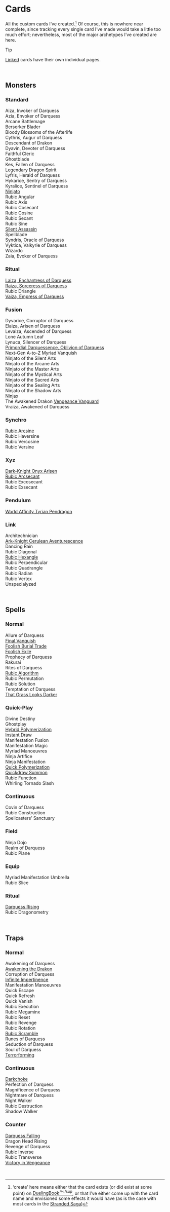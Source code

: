 # Cards

All the custom cards I’ve created.[^create] Of course, this is nowhere near complete, since tracking every single card I’ve made would take a little too much effort; nevertheless, most of the major archetypes I’ve created are here.

[^create]: ‘create’ here means either that the card exists (or did exist at some point) on [DuelingBook<sup>↗</sup](https://duelingbook.com), or that I’ve either come up with the card name and envisioned some effects it would have (as is the case with most cards in the [Stranded Saga](../lore/Stranded%20Saga/))

> [!Tip]
> [Linked]() cards have their own individual pages.


<br>


## Monsters

### Standard
Aiza, Invoker of Darquess  
Azia, Envoker of Darquess  
Arcane Battlemage  
Berserker Blader  
Bloody Blossoms of the Afterlife  
Cythris, Augur of Darquess  
Descendant of Drakon  
Dyavin, Devoter of Darquess  
Faithful Cleric  
Ghostblade  
Kes, Fallen of Darquess  
Legendary Dragon Spirit  
Lyfris, Herald of Darquess  
Hykarice, Sentry of Darquess  
Kyralice, Sentinel of Darquess  
[Ninjato](monsters/standard/Ninjato.md)  
Rubic Angular  
Rubic Axis  
Rubic Cosecant  
Rubic Cosine  
Rubic Secant  
Rubic Sine  
[Silent Assassin](monsters/standard/Silent%20Assassin.md)  
Spellblade  
Syndris, Oracle of Darquess  
Vyktica, Valkyrie of Darquess  
Wizardo  
Zaia, Evoker of Darquess  

### Ritual
[Laiza, Enchantress of Darquess](monsters/ritual/Laiza.md)  
[Raiza, Sorceress of Darquess](monsters/ritual/Raiza.md)  
Rubic Driangle  
[Vaiza, Empress of Darquess](monsters/ritual/Vaiza.md)  

### Fusion
Dyvarice, Corruptor of Darquess  
Elaiza, Arisen of Darquess  
Levaiza, Ascended of Darquess  
Lone Autumn Leaf  
Lynuca, Silencer of Darquess  
[Primordial Darquessence, Oblivion of Darquess](monsters/fusion/Primordial%20Darquessence.md)  
Next-Gen A-to-Z Myriad Vanquish  
Ninjato of the Silent Arts  
Ninjato of the Arcane Arts  
Ninjato of the Master Arts  
Ninjato of the Mystical Arts  
Ninjato of the Sacred Arts  
Ninjato of the Sealing Arts  
Ninjato of the Shadow Arts  
Ninjax  
The Awakened Drakon
[Vengeance Vanguard](monsters/fusion/Vengeance%20Vanguard.md)  
Vraiza, Awakened of Darquess  

### Synchro
[Rubic Arcsine](monsters/synchro/Rubic%20Arcsine.md)  
Rubic Haversine  
Rubic Vercosine  
Rubic Versine  

### Xyz
[Dark-Knight Onyx Arisen](monsters/xyz/Dark-Knight%20Onyx%20Arisen.md)  
[Rubic Arcsecant](monsters/xyz/Rubic%20Arcsecant.md)  
Rubic Excosecant  
Rubic Exsecant  

### Pendulum
[World Affinity Tyrian Pendragon](monsters/ritual/World%20Affinity%20Tyrian%20Pendragon.md)  

### Link
Architechnician  
[Ark-Knight Cerulean Aventurescence](monsters/link/Ark-Knight%20Cerulean%20Aventurescence.md)  
Dancing Rain  
Rubic Diagonal  
[Rubic Hexangle](monsters/link/Rubic%20Hexangle.md)  
Rubic Perpendicular  
Rubic Quadrangle  
Rubic Radian  
Rubic Vertex  
Unspecialyzed  


<br>


## Spells

### Normal
Allure of Darquess  
[Final Vanquish](spells/Final%20Vanquish.md)  
[Foolish Burial Trade](spells/Foolish%20Burial%20Trade.md)  
[Foolish Exile](spells/Foolish%20Exile.md)  
Prophecy of Darquess  
Rakurai  
Rites of Darquess  
[Rubic Algorithm](spells/Rubic%20Algorithm.md)  
Rubic Permutation  
Rubic Solution  
Temptation of Darquess  
[That Grass Looks Darker](spells/That%20Grass%20Looks%20Darker.md)  

### Quick-Play
Divine Destiny  
Ghostplay  
[Hybrid Polymerization](spells/Hybrid%20Polymerization.md)  
[Instant Draw](spells/Instant%20Draw.md)  
Manifestation Fusion  
Manifestation Magic  
Myriad Manoeuvres  
Ninja Artifice  
Ninja Manifestation  
[Quick Polymerization](spells/Quick%20Polymerization.md)  
[Quickdraw Summon](spells/Quickdraw%20Summon.md)  
Rubic Function  
Whirling Tornado Slash  

### Continuous
Covin of Darquess  
Rubic Construction  
Spellcasters’ Sanctuary  

### Field
Ninja Dojo  
Realm of Darquess  
Rubic Plane  

### Equip
Myriad Manifestation Umbrella  
Rubic Slice  

### Ritual
[Darquess Rising](spells/Darquess%20Rising.md)  
Rubic Dragonometry  


<br>


## Traps

### Normal
Awakening of Darquess  
[Awakening the Drakon](traps/Awakening%20the%20Drakon.md)  
Corruption of Darquess  
[Infinite Impertinence](traps/Infinite%20Impertinence.md)  
Manifestation Manoeuvres  
Quick Escape  
Quick Refresh  
Quick Vanish  
Rubic Execution  
Rubic Megaminx  
Rubic Reset  
Rubic Revenge  
Rubic Rotation  
[Rubic Scramble](traps/Rubic%20Scramble.md)  
Runes of Darquess  
Seduction of Darquess  
Soul of Darquess  
[Terrorforming](traps/Terrorforming.md)  

### Continuous
[Darkchoke](traps/Darkchoke.md)  
Perfection of Darquess  
Magnificence of Darquess  
Nightmare of Darquess  
Night Walker  
Rubic Destruction  
Shadow Walker  

### Counter
[Darquess Falling](traps/Darquess%20Falling.md)  
Dragon Head Rising  
Revenge of Darquess  
Rubic Inverse  
Rubic Transverse  
[Victory in Vengeance](Victory%20in%20Vengeance.md)  


<br>
